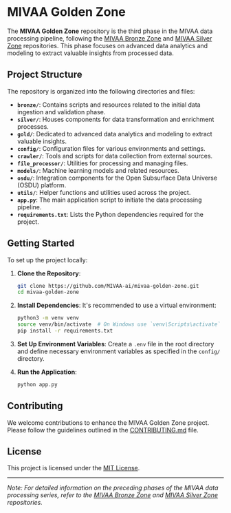 # MIVAA Golden Zone

The **MIVAA Golden Zone** repository is the third phase in the MIVAA data processing pipeline, following the [MIVAA Bronze Zone](https://github.com/MIVAA-ai/mivaa-bronze-zone) and [MIVAA Silver Zone](https://github.com/MIVAA-ai/mivaa-silver-zone) repositories. This phase focuses on advanced data analytics and modeling to extract valuable insights from processed data.

## Project Structure

The repository is organized into the following directories and files:

- **`bronze/`**: Contains scripts and resources related to the initial data ingestion and validation phase.
- **`silver/`**: Houses components for data transformation and enrichment processes.
- **`gold/`**: Dedicated to advanced data analytics and modeling to extract valuable insights.
- **`config/`**: Configuration files for various environments and settings.
- **`crawler/`**: Tools and scripts for data collection from external sources.
- **`file_processor/`**: Utilities for processing and managing files.
- **`models/`**: Machine learning models and related resources.
- **`osdu/`**: Integration components for the Open Subsurface Data Universe (OSDU) platform.
- **`utils/`**: Helper functions and utilities used across the project.
- **`app.py`**: The main application script to initiate the data processing pipeline.
- **`requirements.txt`**: Lists the Python dependencies required for the project.

## Getting Started

To set up the project locally:

1. **Clone the Repository**:
   ```bash
   git clone https://github.com/MIVAA-ai/mivaa-golden-zone.git
   cd mivaa-golden-zone
   ```

2. **Install Dependencies**:
   It's recommended to use a virtual environment:
   ```bash
   python3 -m venv venv
   source venv/bin/activate  # On Windows use `venv\Scripts\activate`
   pip install -r requirements.txt
   ```

3. **Set Up Environment Variables**:
   Create a `.env` file in the root directory and define necessary environment variables as specified in the `config/` directory.

4. **Run the Application**:
   ```bash
   python app.py
   ```

## Contributing

We welcome contributions to enhance the MIVAA Golden Zone project. Please follow the guidelines outlined in the [CONTRIBUTING.md](CONTRIBUTING.md) file.

## License

This project is licensed under the [MIT License](LICENSE).

---

*Note: For detailed information on the preceding phases of the MIVAA data processing series, refer to the [MIVAA Bronze Zone](https://github.com/MIVAA-ai/mivaa-bronze-zone) and [MIVAA Silver Zone](https://github.com/MIVAA-ai/mivaa-silver-zone) repositories.*
